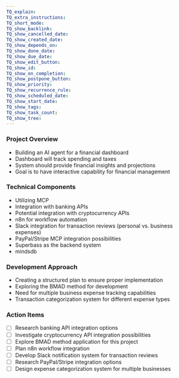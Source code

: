 ```yaml
---
TQ_explain:
TQ_extra_instructions:
TQ_short_mode:
TQ_show_backlink:
TQ_show_cancelled_date:
TQ_show_created_date:
TQ_show_depends_on:
TQ_show_done_date:
TQ_show_due_date:
TQ_show_edit_button:
TQ_show_id:
TQ_show_on_completion:
TQ_show_postpone_button:
TQ_show_priority:
TQ_show_recurrence_rule:
TQ_show_scheduled_date:
TQ_show_start_date:
TQ_show_tags:
TQ_show_task_count:
TQ_show_tree:
---
```

### Project Overview

- Building an AI agent for a financial dashboard
- Dashboard will track spending and taxes
- System should provide financial insights and projections
- Goal is to have interactive capability for financial management

### Technical Components

- Utilizing MCP
- Integration with banking APIs
- Potential integration with cryptocurrency APIs
- n8n for workflow automation
- Slack integration for transaction reviews (personal vs. business expenses)
- PayPal/Stripe MCP integration possibilities
- Superbass as the backend system
- mindsdb

### Development Approach

- Creating a structured plan to ensure proper implementation
- Exploring the BMAD method for development
- Need for multiple business expense tracking capabilities
- Transaction categorization system for different expense types

### Action Items

- [ ]  Research banking API integration options
- [ ]  Investigate cryptocurrency API integration possibilities
- [ ]  Explore BMAD method application for this project
- [ ]  Plan n8n workflow integration
- [ ]  Develop Slack notification system for transaction reviews
- [ ]  Research PayPal/Stripe integration options
- [ ]  Design expense categorization system for multiple businesses
